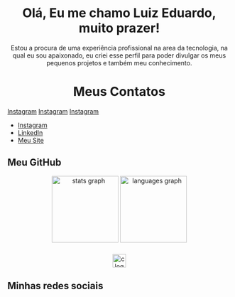 <h1 align="center">Olá, Eu me chamo Luiz Eduardo, muito prazer!</h1>
<p align="center">Estou a procura de uma experiência profissional na area da tecnologia, na qual eu sou apaixonado, eu criei esse perfil para poder divulgar os meus pequenos projetos e também meu conhecimento.</p> 

<h1 align="center"> Meus Contatos </h1>

<a href="https://www.instagram.com/luiz.eduardosf" type="_blank">Instagram</a>
<a href="https://www.linkedin.com/in/luiz-eduardo-sf/" type="_blank">Instagram</a>
<a href="https://luiz-eduardo-sf.netlify.app/" type="_blank">Instagram</a>


- [Instagram](https://www.instagram.com/luiz.eduardosf)
- [LinkedIn](https://www.linkedin.com/in/luiz-eduardo-sf/)
- [Meu Site](https://luiz-eduardo-sf.netlify.app/)

## Meu GitHub
<div align="center">
  <img src="https://github-readme-stats.vercel.app/api?username=Luiz-Eduardo-SF&hide_title=false&hide_rank=false&show_icons=true&include_all_commits=true&count_private=true&disable_animations=false&theme=dracula&locale=en&hide_border=false" height="150" alt="stats graph"  />
  <img src="https://github-readme-stats.vercel.app/api/top-langs?username=Luiz-Eduardo-SF&locale=en&hide_title=false&layout=compact&card_width=320&langs_count=5&theme=dracula&hide_border=false" height="150" alt="languages graph"  />
</div>

###

<div align="center">
  <img src="https://cdn.jsdelivr.net/gh/devicons/devicon/icons/c/c-plain.svg" height="30" alt="c logo"  />
</div>

###

## Minhas redes sociais


